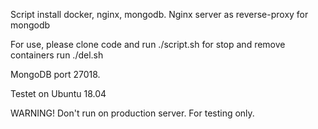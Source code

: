 Script install docker, nginx, mongodb.
Nginx server as reverse-proxy for mongodb

For use, please clone code and run ./script.sh
for stop and remove containers run ./del.sh

MongoDB port 27018.

Testet on Ubuntu 18.04

WARNING! Don't run on production server. For testing only.
